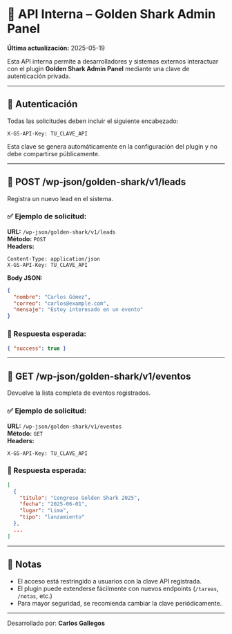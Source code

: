 # 📡 API Interna – Golden Shark Admin Panel

**Última actualización:** 2025-05-19

Esta API interna permite a desarrolladores y sistemas externos interactuar con el plugin **Golden Shark Admin Panel** mediante una clave de autenticación privada.

---

## 🔐 Autenticación

Todas las solicitudes deben incluir el siguiente encabezado:

```
X-GS-API-Key: TU_CLAVE_API
```

Esta clave se genera automáticamente en la configuración del plugin y no debe compartirse públicamente.

---

## 📨 POST /wp-json/golden-shark/v1/leads

Registra un nuevo lead en el sistema.

### ✅ Ejemplo de solicitud:

**URL:** `/wp-json/golden-shark/v1/leads`  
**Método:** `POST`  
**Headers:**
```
Content-Type: application/json
X-GS-API-Key: TU_CLAVE_API
```

**Body JSON:**
```json
{
  "nombre": "Carlos Gómez",
  "correo": "carlos@example.com",
  "mensaje": "Estoy interesado en un evento"
}
```

### 🔄 Respuesta esperada:
```json
{ "success": true }
```

---

## 📅 GET /wp-json/golden-shark/v1/eventos

Devuelve la lista completa de eventos registrados.

### ✅ Ejemplo de solicitud:

**URL:** `/wp-json/golden-shark/v1/eventos`  
**Método:** `GET`  
**Headers:**
```
X-GS-API-Key: TU_CLAVE_API
```

### 🔄 Respuesta esperada:
```json
[
  {
    "titulo": "Congreso Golden Shark 2025",
    "fecha": "2025-06-01",
    "lugar": "Lima",
    "tipo": "lanzamiento"
  },
  ...
]
```

---

## 📌 Notas

- El acceso está restringido a usuarios con la clave API registrada.
- El plugin puede extenderse fácilmente con nuevos endpoints (`/tareas`, `/notas`, etc.)
- Para mayor seguridad, se recomienda cambiar la clave periódicamente.

---

Desarrollado por: **Carlos Gallegos**
